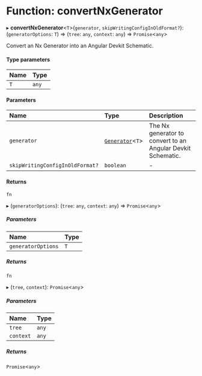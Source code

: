 # Function: convertNxGenerator

▸ **convertNxGenerator**\<`T`\>(`generator`, `skipWritingConfigInOldFormat?`): (`generatorOptions`: `T`) => (`tree`: `any`, `context`: `any`) => `Promise`\<`any`\>

Convert an Nx Generator into an Angular Devkit Schematic.

#### Type parameters

| Name | Type  |
| :--- | :---- |
| `T`  | `any` |

#### Parameters

| Name                            | Type                                                                      | Description                                                 |
| :------------------------------ | :------------------------------------------------------------------------ | :---------------------------------------------------------- |
| `generator`                     | [`Generator`](../../reference/core-api/devkit/documents/Generator)\<`T`\> | The Nx generator to convert to an Angular Devkit Schematic. |
| `skipWritingConfigInOldFormat?` | `boolean`                                                                 | -                                                           |

#### Returns

`fn`

▸ (`generatorOptions`): (`tree`: `any`, `context`: `any`) => `Promise`\<`any`\>

##### Parameters

| Name               | Type |
| :----------------- | :--- |
| `generatorOptions` | `T`  |

##### Returns

`fn`

▸ (`tree`, `context`): `Promise`\<`any`\>

##### Parameters

| Name      | Type  |
| :-------- | :---- |
| `tree`    | `any` |
| `context` | `any` |

##### Returns

`Promise`\<`any`\>
